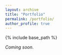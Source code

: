 ```yaml
---
layout: archive
title: "Portfolio"
permalink: /portfolio/
author_profile: true
---
```


{% include base_path %}

*Coming soon*.

<!--
{% for post in site.portfolio %}
  {% include archive-single.html %}
{% endfor %}
-->

